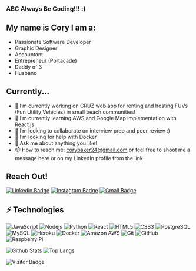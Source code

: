 ### ABC Always Be Coding!!! :)

## My name is Cory I am a:
- Passionate Software Developer
- Graphic Designer
- Accountant
- Entrepreneur (Portacade)
- Daddy of 3
- Husband


## Currently...
- 🔭 I’m currently working on CRUZ web app for renting and hosting FUVs (Fun Utility Vehicles) in small beach communities!
- 🌱 I’m currently learning AWS and Google Map implementation with React.js
- 👯 I’m looking to collaborate on interview prep and peer review :)
- 🤔 I’m looking for help with Docker
- 💬 Ask me about anything you like!
- 📫 How to reach me: corybaker24@gmail.com or feel free to shoot me a message here or on my LinkedIn profile from the link

## Reach Out!
[![Linkedin Badge](https://img.shields.io/badge/Cory-Baker-blue?style=flat-square&logo=Linkedin&logoColor=white&link=https://www.linkedin.com/in/cory-baker-9738ba2a/)](https://www.linkedin.com/in/cory-baker-9738ba2a/)
[![Instagram Badge](https://img.shields.io/badge/-cbakes24-purple?style=flat-square&logo=instagram&logoColor=white&link=https://www.instagram.com/cbakes24/)](https://www.instagram.com/cbakes24/)
[![Gmail Badge](https://img.shields.io/badge/-corybaker24@gmail.com-c14438?style=flat-square&logo=Gmail&logoColor=white&link=mailto:corybaker24@gmail.com)](mailto:corybaker24@gmail.com)


## ⚡ Technologies
![JavaScript](https://img.shields.io/badge/-JavaScript-black?style=flat-square&logo=javascript)
![Nodejs](https://img.shields.io/badge/-Nodejs-black?style=flat-square&logo=Node.js)
![Python](https://img.shields.io/badge/-Python-black?style=flat-square&logo=Python)
![React](https://img.shields.io/badge/-React-black?style=flat-square&logo=react)
![HTML5](https://img.shields.io/badge/-HTML5-E34F26?style=flat-square&logo=html5&logoColor=white)
![CSS3](https://img.shields.io/badge/-CSS3-1572B6?style=flat-square&logo=css3)
![PostgreSQL](https://img.shields.io/badge/-PostgreSQL-336791?style=flat-square&logo=postgresql)
![MySQL](https://img.shields.io/badge/-MySQL-black?style=flat-square&logo=mysql)
![Heroku](https://img.shields.io/badge/-Heroku-430098?style=flat-square&logo=heroku)
![Docker](https://img.shields.io/badge/-Docker-black?style=flat-square&logo=docker)
![Amazon AWS](https://img.shields.io/badge/Amazon%20AWS-232F3E?style=flat-square&logo=amazon-aws)
![Git](https://img.shields.io/badge/-Git-black?style=flat-square&logo=git)
![GitHub](https://img.shields.io/badge/-GitHub-181717?style=flat-square&logo=github)
![Raspberry Pi](https://img.shields.io/badge/-Raspberry%20Pi-C51A4A?style=flat-square&logo=Raspberry-Pi)


![Github Stats](https://github-readme-stats.vercel.app/api?username=cbakes24&count_private=true&show_icons=true&include_all_commits=true)
![Top Langs](https://github-readme-stats.vercel.app/api/top-langs/?username=cbakes24&hide=TeX&layout=compact)

![Visitor Badge](https://visitor-badge.laobi.icu/badge?page_id=cbakes24.cbakes24)



<!--
**Cbakes24/Cbakes24** is a ✨ _special_ ✨ repository because its `README.md` (this file) appears on your GitHub profile.

Here are some ideas to get you started:
ge
- ⚡ Fun fact: Lead singer/song writer of a San Diego Rock Band!!!
-->
